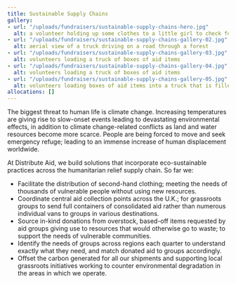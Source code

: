 ```yaml
---
title: Sustainable Supply Chains
gallery:
- url: "/uploads/fundraisers/sustainable-supply-chains-hero.jpg"
  alt: a volunteer holding up some clothes to a little girl to check for size
- url: "/uploads/fundraisers/sustainable-supply-chains-gallery-02.jpg"
  alt: aerial view of a truck driving on a road through a forest
- url: "/uploads/fundraisers/sustainable-supply-chains-gallery-03.jpg"
  alt: volunteers loading a truck of boxes of aid items
- url: "/uploads/fundraisers/sustainable-supply-chains-gallery-04.jpg"
  alt: volunteers loading a truck of boxes of aid items
- url: "/uploads/fundraisers/sustainable-supply-chains-gallery-05.jpg"
  alt: volunteers loading boxes of aid items into a truck that is filled at full capacity
allocations: []
---
```

The biggest threat to human life is climate change. Increasing temperatures are giving rise to slow-onset events leading to devastating environmental effects, in addition to climate change-related conflicts as land and water resources become more scarce. People are being forced to move and seek emergency refuge; leading to an immense increase of human displacement worldwide.

At Distribute Aid, we build solutions that incorporate eco-sustainable practices across the humanitarian relief supply chain. So far we:

* Facilitate the distribution of second-hand clothing; meeting the needs of thousands of vulnerable people without using new resources.
* Coordinate central aid collection points across the U.K.; for grassroots groups to send full containers of consolidated aid rather than numerous individual vans to groups in various destinations.
* Source in-kind donations from overstock, based-off items requested by aid groups giving use to resources that would otherwise go to waste; to support the needs of vulnerable communities.
* Identify the needs of groups across regions each quarter to understand exactly what they need, and match donated aid to groups accordingly.
* Offset the carbon generated for all our shipments and supporting local grassroots initiatives working to counter environmental degradation in the areas in which we operate.